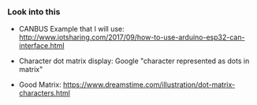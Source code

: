 ### Look into this
- CANBUS Example that I will use: http://www.iotsharing.com/2017/09/how-to-use-arduino-esp32-can-interface.html

- Character dot matrix display: Google "character represented as dots in matrix"


- Good Matrix:  https://www.dreamstime.com/illustration/dot-matrix-characters.html

